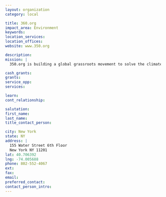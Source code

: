 ```yaml
---
layout: organization
category: local

title: 360.org
impact_area: Environment
keywords: 
location_services: 
location_offices: 
website: www.350.org

description: 
mission: |
  350.org is building a global grassroots movement to solve the climate crisis. Our online campaigns, grassroots organizing, and mass public actions are led from the bottom up by thousands of volunteer organizers in over 188 countries

cash_grants: 
grants: 
service_opp: 
services: 

learn: 
cont_relationship: 

salutation: 
first_name: 
last_name: 
title_contact_person: 

city: New York
state: NY
address: |
  155 Water Street 6th Floor  
  New York NY 11201
lat: 40.706392
lng: -74.005688
phone: 802-552-4067
ext: 
fax: 
email: 
preferred_contact: 
contact_person_intro: 
---
```

